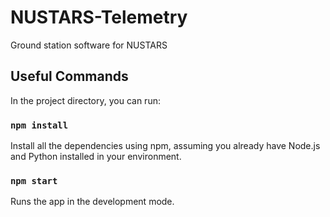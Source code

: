 # NUSTARS-Telemetry
Ground station software for NUSTARS

## Useful Commands

In the project directory, you can run:

### `npm install`

Install all the dependencies using npm, assuming you already have Node.js and Python installed in your environment.

### `npm start`

Runs the app in the development mode.
